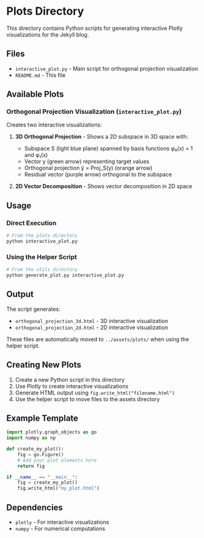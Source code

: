# Plots Directory

This directory contains Python scripts for generating interactive Plotly visualizations for the Jekyll blog.

## Files

- `interactive_plot.py` - Main script for orthogonal projection visualization
- `README.md` - This file

## Available Plots

### Orthogonal Projection Visualization (`interactive_plot.py`)

Creates two interactive visualizations:

1. **3D Orthogonal Projection** - Shows a 2D subspace in 3D space with:
   - Subspace S (light blue plane) spanned by basis functions φ₀(x) = 1 and φ₁(x)
   - Vector y (green arrow) representing target values
   - Orthogonal projection ŷ = Proj_S(y) (orange arrow)
   - Residual vector (purple arrow) orthogonal to the subspace

2. **2D Vector Decomposition** - Shows vector decomposition in 2D space

## Usage

### Direct Execution
```bash
# From the plots directory
python interactive_plot.py
```

### Using the Helper Script
```bash
# From the utils directory
python generate_plot.py interactive_plot.py
```

## Output

The script generates:
- `orthogonal_projection_3d.html` - 3D interactive visualization
- `orthogonal_projection_2d.html` - 2D interactive visualization

These files are automatically moved to `../assets/plots/` when using the helper script.

## Creating New Plots

1. Create a new Python script in this directory
2. Use Plotly to create interactive visualizations
3. Generate HTML output using `fig.write_html("filename.html")`
4. Use the helper script to move files to the assets directory

## Example Template

```python
import plotly.graph_objects as go
import numpy as np

def create_my_plot():
    fig = go.Figure()
    # Add your plot elements here
    return fig

if __name__ == "__main__":
    fig = create_my_plot()
    fig.write_html("my_plot.html")
```

## Dependencies

- `plotly` - For interactive visualizations
- `numpy` - For numerical computations 